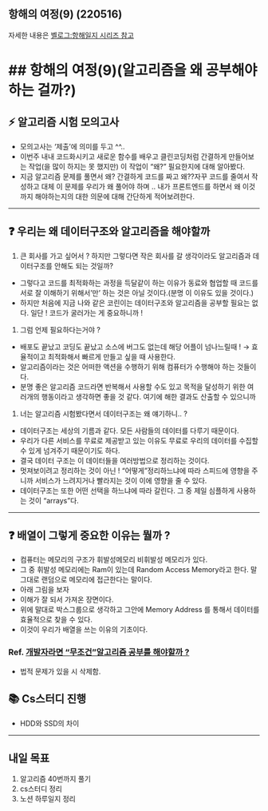 ## 항해의 여정(9) (220516)

자세한 내용은 [벨로그:항해일지 시리즈 참고](https://velog.io/@energyy044/series)

# ## 항해의 여정(9)(알고리즘을 왜 공부해야 하는 걸까?)

## ⚡️ 알고리즘 시험 모의고사

- 모의고사는 ‘제출’에 의미를 두고 ^^..
- 이번주 내내 코드화시키고 새로운 함수를 배우고 클린코딩처럼 간결하게 만들어보는 작업(을 많이 하지는 못 했지만) 이 작업이 “왜?” 필요한지에 대해 알아봤다.
- 지금 알고리즘 문제를 풀면서 왜? 간결하게 코드를 짜고 왜??자꾸 코드를 줄여서 작성하고 대체 이 문제를 우리가 왜 풀어야 하며 .. 내가 프론트엔드를 하면서 왜 이것까지 해야하는지의 대한 의문에 대해 간단하게 적어보려한다.

---

## ❓ 우리는 왜 데이터구조와 알고리즘을 해야할까

1. 큰 회사를 가고 싶어서 ? 하지만 그렇다면 작은 회사를 갈 생각이라도 알고리즘과 데이터구조를 안해도 되는 것일까?

- 그렇다고 코드를 최적화하는 과정을 득달같이 하는 이유가 동료와 협업할 때 코드를 서로 잘 이해하기 위해서’만’ 하는 것은 아닐 것이다.(분명 이 이유도 있을 것이다.)
- 하지만 처음에 지금 나와 같은 코린이는 데이터구조와 알고리즘을 공부할 필요는 없다. 일단 ! 코드가 굴러가는 게 중요하니까 !

1. 그럼 언제 필요하다는거야 ?

- 배포도 끝났고 코딩도 끝났고 소스에 버그도 없는데 해당 어플이 넘나느릴때 ! → 효율적이고 최적화해서 빠르게 만들고 싶을 때 사용한다.
- 알고리즘이라는 것은 어떠한 액션을 수행하기 위해 컴퓨터가 수행해야 하는 것들이다.
- 분명 좋은 알고리즘 코드라면 반복해서 사용할 수도 있고 목적을 달성하기 위한 여러개의 행동이라고 생각하면 좋을 것 같다. 여기에 해한 결과도 산출할 수 있으니까

1. 너는 알고리즘 시험봤다면서 데이터구조는 왜 얘기하니.. ?

- 데이터구조는 세상의 기름과 같다. 모든 사람들의 데이터를 다루기 때문이다.
- 우리가 다른 서비스를 무료로 제공받고 있는 이유도 무료로 우리의 데이터를 수집할 수 있게 넘겨주기 때문이기도 하다.
- 결국 데이터 구조는 이 데이터들을 여러방법으로 정리하는 것이다.
- 멋져보이려고 정리하는 것이 아닌 ! “어떻게”정리하느냐에 따라 스피드에 영향을 주니까 서비스가 느려지거나 빨라지는 것이 이에 영향을 줄 수 있다.
- 데이터구조는 또한 어떤 선택을 하느냐에 따라 갈린다. 그 중 제일 심플하게 사용하는 것이 “arrays”다.

---

## ❓ 배열이 그렇게 중요한 이유는 뭘까 ?

- 컴퓨터는 메모리의 구조가 휘발성메모리 비휘발성 메모리가 있다.
- 그 중 휘발성 메모리에는 Ram이 있는데 Random Access Memory라고 한다. 말 그대로 랜덤으로 메모리에 접근한다는 말이다.
- 아래 그림을 보자
- 이해가 잘 되서 가져온 장면이다.
- 위에 말대로 박스그룹으로 생각하고 그안에 Memory Address 를 통해서 데이터를 효율적으로 찾을 수 있다.
- 이것이 우리가 배열을 쓰는 이유의 기초이다.

### Ref. [개발자라면 “무조건”알고리즘 공부를 해야할까 ?](https://www.youtube.com/watch?v=9TyyMtlk5i4)

- 법적 문제가 있을 시 삭제함.

## 📚 Cs스터디 진행

- HDD와 SSD의 차이

---

## 내일 목표

1. 알고리즘 40번까지 풀기
2. cs스터디 정리
3. 노션 하루일지 정리
